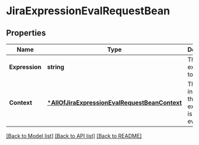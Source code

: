 # JiraExpressionEvalRequestBean

## Properties
Name | Type | Description | Notes
------------ | ------------- | ------------- | -------------
**Expression** | **string** | The Jira expression to evaluate. | [default to null]
**Context** | [***AllOfJiraExpressionEvalRequestBeanContext**](AllOfJiraExpressionEvalRequestBeanContext.md) | The context in which the Jira expression is evaluated. | [optional] [default to null]

[[Back to Model list]](../README.md#documentation-for-models) [[Back to API list]](../README.md#documentation-for-api-endpoints) [[Back to README]](../README.md)

